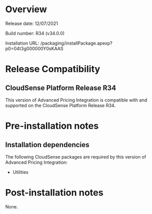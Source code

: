 # Overview

Release date: 12/07/2021

Build number: R34 (v34.0.0)

Installation URL: /packaging/installPackage.apexp?p0=04t3g000000Y0sKAAS

# Release Compatibility

## CloudSense Platform Release R34

This version of Advanced Pricing Integration is compatible with and supported on the CloudSense Platform Release R34.

# Pre-installation notes

## Installation dependencies

The following CloudSense packages are required by this version of Advanced Pricing Integration:

- Utilities

# Post-installation notes

None.
